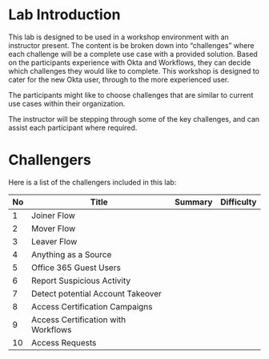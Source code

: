 ﻿# Lab Introduction
This lab is designed to be used in a workshop environment with an instructor present. The content is be broken down into “challenges” where each challenge will be a complete use case with a provided solution. Based on the participants experience with Okta and Workflows, they can decide which challenges they would like to complete. This workshop is designed to cater for the new Okta user, through to the more experienced user.

The participants might like to choose challenges that are similar to current use cases within their organization.

The instructor will be stepping through some of the key challenges, and can assist each participant where required.

# Challengers
Here is a list of the challengers included in this lab:

| No | Title | Summary | Difficulty
|--|--|--|--|
| 1 | Joiner Flow |  |  |
| 2 | Mover Flow |  |  |
| 3 | Leaver Flow |  |  |
| 4 | Anything as a Source |  |  |
| 5 | Office 365 Guest Users |  |  |
| 6 | Report Suspicious Activity |  |  |
| 7 | Detect potential Account Takeover |  |  |
| 8 | Access Certification Campaigns |  |  |
| 9 | Access Certification with Workflows |  |  |
| 10 | Access Requests |  |  |



